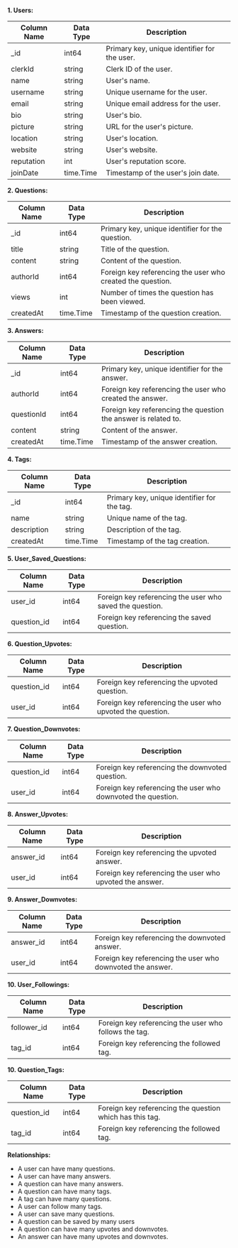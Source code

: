 **1. Users:**

| Column Name | Data Type | Description |
|---|---|---|
| _id | int64 | Primary key, unique identifier for the user. |
| clerkId | string | Clerk ID of the user. |
| name | string | User's name. |
| username | string | Unique username for the user. |
| email | string | Unique email address for the user. |
| bio | string | User's bio. |
| picture | string | URL for the user's picture. |
| location | string | User's location. |
| website | string | User's website. |
| reputation | int | User's reputation score. |
| joinDate | time.Time | Timestamp of the user's join date. |

**2. Questions:**

| Column Name | Data Type | Description |
|---|---|---|
| _id | int64 | Primary key, unique identifier for the question. |
| title | string | Title of the question. |
| content | string | Content of the question. |
| authorId | int64 | Foreign key referencing the user who created the question. |
| views | int | Number of times the question has been viewed. |
| createdAt | time.Time | Timestamp of the question creation. |

**3. Answers:**

| Column Name | Data Type | Description |
|---|---|---|
| _id | int64 | Primary key, unique identifier for the answer. |
| authorId | int64 | Foreign key referencing the user who created the answer. |
| questionId | int64 | Foreign key referencing the question the answer is related to. |
| content | string | Content of the answer. |
| createdAt | time.Time | Timestamp of the answer creation. |

**4. Tags:**

| Column Name | Data Type | Description |
|---|---|---|
| _id | int64 | Primary key, unique identifier for the tag. |
| name | string | Unique name of the tag. |
| description | string | Description of the tag. |
| createdAt | time.Time | Timestamp of the tag creation. |

**5. User_Saved_Questions:**

| Column Name | Data Type | Description |
|---|---|---|
| user_id | int64 | Foreign key referencing the user who saved the question. |
| question_id | int64 | Foreign key referencing the saved question. |

**6. Question_Upvotes:**

| Column Name | Data Type | Description |
|---|---|---|
| question_id | int64 | Foreign key referencing the upvoted question. |
| user_id | int64 | Foreign key referencing the user who upvoted the question. |

**7. Question_Downvotes:**

| Column Name | Data Type | Description |
|---|---|---|
| question_id | int64 | Foreign key referencing the downvoted question. |
| user_id | int64 | Foreign key referencing the user who downvoted the question. |

**8. Answer_Upvotes:**

| Column Name | Data Type | Description |
|---|---|---|
| answer_id | int64 | Foreign key referencing the upvoted answer. |
| user_id | int64 | Foreign key referencing the user who upvoted the answer. |

**9. Answer_Downvotes:**

| Column Name | Data Type | Description |
|---|---|---|
| answer_id | int64 | Foreign key referencing the downvoted answer. |
| user_id | int64 | Foreign key referencing the user who downvoted the answer. |

**10. User_Followings:**

| Column Name | Data Type | Description |
|---|---|---|
| follower_id | int64 | Foreign key referencing the user who follows the tag. |
| tag_id | int64 | Foreign key referencing the followed tag. |

**10. Question_Tags:**

| Column Name | Data Type | Description |
|---|---|---|
| question_id | int64 | Foreign key referencing the question which has this tag. |
| tag_id | int64 | Foreign key referencing the followed tag. |

**Relationships:**

* A user can have many questions.
* A user can have many answers.
* A question can have many answers.
* A question can have many tags.
* A tag can have many questions.
* A user can follow many tags.
* A user can save many questions.
* A question can be saved by many users
* A question can have many upvotes and downvotes.
* An answer can have many upvotes and downvotes.